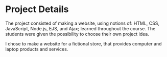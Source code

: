 # Project Details
The project consisted of making a website, using notions of: HTML, CSS, JavaScript, Node.js, EJS, and Ajax; learned throughout the course. The students were given the possibility to choose their own project idea.  
  
I chose to make a website for a fictional store, that provides computer and laptop products and services.
